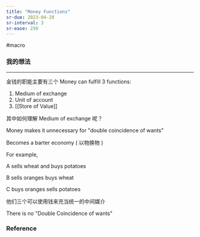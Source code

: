 ```yaml
---
title: "Money Functions"
sr-due: 2023-04-20
sr-interval: 3
sr-ease: 250
---
```


#macro

### 我的想法



---

金钱的职能主要有三个 Money can fulfill 3 functions:

1. Medium of exchange
2. Unit of account
3. [[Store of Value]] 

其中如何理解 Medium of exchange 呢？

Money makes it unnecessary for "double coincidence of wants"

Becomes a barter economy ( 以物换物 )

For example, 

A sells wheat and buys potatoes

B sells oranges buys wheat

C buys oranges sells potatoes

他们三个可以使用钱来充当统一的中间媒介

There is no "Double Coincidence of wants"

### Reference 


